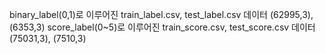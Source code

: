 
binary_label(0,1)로 이루어진 train_label.csv, test_label.csv 데이터
(62995,3), (6353,3)
score_label(0~5)로 이루어진 train_score.csv, test_score.csv 데이터
(75031,3), (7510,3) 
